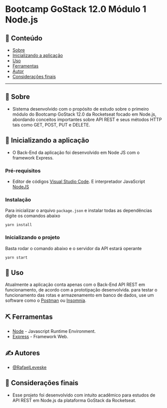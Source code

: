 # Bootcamp GoStack 12.0 Módulo 1 Node.js

## 📝 Conteúdo

- [Sobre](#about)
- [Inicializando a aplicação](#getting_started)
- [Uso](#usage)
- [Ferramentas](#built_using)
- [Autor](#authors)
- [Considerações finais](#acknowledgement)

---

## 🏁 Sobre <a name = "about"></a>

- Sistema desenvolvido com o propósito de estudo sobre o primeiro módulo do Bootcamp GoStack 12.0 da Rocketseat focado em Node.js, abordando conceitos importantes sobre API REST e seus métodos HTTP tais como GET, POST, PUT e DELETE.
## 🏁 Inicializando a aplicação <a name = "getting_started"></a>

- O Back-End da aplicação foi desenvolvido em Node JS com o framework Express.

### Pré-requisitos
- Editor de códigos [Visual Studio Code](https://code.visualstudio.com/download). E interpretador JavaScript [NodeJS](https://nodejs.org/pt-br/download/)

### Instalação

Para inicializar o arquivo `package.json` e instalar todas as dependências digite os comandos abaixo

```
yarn install
```

### Inicializando o projeto

Basta rodar o comando abaixo e o servidor da API estará operante

```
yarn start
```

## 🎈 Uso <a name="usage"></a>

Atualmente a aplicação conta apenas com o Back-End API REST em funcionamento, de acordo com a prototipação desenvolvida.
para testar o funcionamento das rotas e armazenamento em banco de dados, use um software como o [Postman](https://www.postman.com/downloads/) ou [Insomnia](https://insomnia.rest/download/).

## ⛏️ Ferramentas <a name = "built_using"></a>

- [Node](https://nodejs.org/en/) - Javascript Runtime Environment.
- [Express](https://expressjs.com/pt-br/) - Framework Web.

## ✍️ Autores <a name = "authors"></a>

- [@RafaelLeveske](https://github.com/RafaelLeveske)

## 🎉 Considerações finais <a name = "acknowledgement"></a>

- Esse projeto foi desenvolvido com intuito acadêmico para estudos de API REST em Node.js da plataforma GoStack da Rocketseat.

